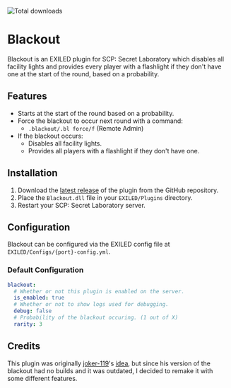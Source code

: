 ![Total downloads](https://img.shields.io/github/downloads/x0jony/Blackout/total)

# Blackout
Blackout is an EXILED plugin for SCP: Secret Laboratory which disables all facility lights and provides every player with a flashlight if they don't have one at the start of the round, based on a probability.

## Features
- Starts at the start of the round based on a probability.
- Force the blackout to occur next round with a command:
  - `.blackout/.bl force/f` (Remote Admin)
- If the blackout occurs:
  - Disables all facility lights.
  - Provides all players with a flashlight if they don't have one.

## Installation
1. Download the [latest release](https://github.com/x0jony/Blackout/releases/latest) of the plugin from the GitHub repository.
2. Place the `Blackout.dll` file in your `EXILED/Plugins` directory.
3. Restart your SCP: Secret Laboratory server.

## Configuration
Blackout can be configured via the EXILED config file at `EXILED/Configs/{port}-config.yml`.

### Default Configuration
```yaml
blackout:
  # Whether or not this plugin is enabled on the server.
  is_enabled: true
  # Whether or not to show logs used for debugging.
  debug: false
  # Probability of the blackout occuring. (1 out of X)
  rarity: 3
```

## Credits
This plugin was originally [joker-119](https://github.com/joker-119)'s [idea](https://github.com/joker-119/SCPSL-Gamemodes), but since his version of the blackout had no builds and it was outdated, I decided to remake it with some different features.